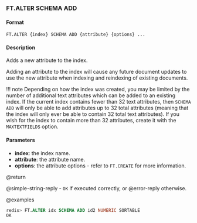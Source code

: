 
### FT.ALTER SCHEMA ADD

#### Format

```
FT.ALTER {index} SCHEMA ADD {attribute} {options} ...
```

#### Description

Adds a new attribute to the index.

Adding an attribute to the index will cause any future document updates to use the new attribute when
indexing and reindexing of existing documents.

!!! note
    Depending on how the index was created, you may be limited by the number of additional text
    attributes which can be added to an existing index. If the current index contains fewer than 32
    text attributes, then `SCHEMA ADD` will only be able to add attributes up to 32 total attributes (meaning that the
    index will only ever be able to contain 32 total text attributes). If you wish for the index to
    contain more than 32 attributes, create it with the `MAXTEXTFIELDS` option.

#### Parameters

* **index**: the index name.
* **attribute**: the attribute name.
* **options**: the attribute options - refer to `FT.CREATE` for more information.

@return

@simple-string-reply - `OK` if executed correctly, or @error-reply otherwise.

@examples

```sql
redis> FT.ALTER idx SCHEMA ADD id2 NUMERIC SORTABLE
OK
```